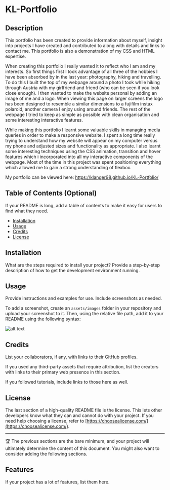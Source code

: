 # KL-Portfolio

## Description

This portfolio has been created to provide information about myself, insight into projects I have created and contributed to along with details and links to contact me. This portfolio is also a demonstration of my CSS and HTML expertise.

When creating this portfolio I really wanted it to reflect who I am and my interests. So first things first I took advantage of all three of the hobbies I have been absorbed by in the last year: photography, hiking and travelling. To do this I built the top of my webpage around a photo I took while hiking through Austria with my girlfriend and friend (who can be seen if you look close enough). I then wanted to make the website personal by adding an image of me and a logo. When viewing this page on larger screens the logo has been designed to resemble a similar dimensions to a fujifilm instax polaroid, another camera I enjoy using around friends. The rest of the webpage I tried to keep as simple as possible with clean organisation and some interesting interactive features.

While making this portfolio I learnt some valuable skills in managing media queries in order to make a responsive website. I spent a long time really trying to understand how my website will appear on my computer versus my phone and adjusted sizes and functionality as appropriate. I also learnt some interesting techniques using the CSS animation, transition and hover features which i incorporated into all my interactive components of the webpage. Most of the time in this project was spent positioning everything which allowed me to gain a strong understanding of flexbox.

My portfolio can be viewed here: https://klanger98.github.io/KL-Portfolio/

## Table of Contents (Optional)

If your README is long, add a table of contents to make it easy for users to find what they need.

- [Installation](#installation)
- [Usage](#usage)
- [Credits](#credits)
- [License](#license)

## Installation

What are the steps required to install your project? Provide a step-by-step description of how to get the development environment running.

## Usage

Provide instructions and examples for use. Include screenshots as needed.

To add a screenshot, create an `assets/images` folder in your repository and upload your screenshot to it. Then, using the relative file path, add it to your README using the following syntax:

![alt text](assets/images/screenshot.png)

## Credits



List your collaborators, if any, with links to their GitHub profiles.

If you used any third-party assets that require attribution, list the creators with links to their primary web presence in this section.

If you followed tutorials, include links to those here as well.

## License

The last section of a high-quality README file is the license. This lets other developers know what they can and cannot do with your project. If you need help choosing a license, refer to [https://choosealicense.com/](https://choosealicense.com/).

---

🏆 The previous sections are the bare minimum, and your project will ultimately determine the content of this document. You might also want to consider adding the following sections.



## Features

If your project has a lot of features, list them here.


